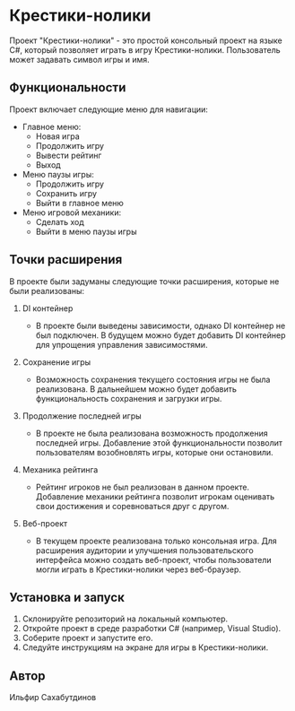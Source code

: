 # Крестики-нолики

Проект "Крестики-нолики" - это простой консольный проект на языке C#, который позволяет играть в игру Крестики-нолики. Пользователь может задавать символ игры и имя. 

## Функциональности

Проект включает следующие меню для навигации:
- Главное меню:
  - Новая игра
  - Продолжить игру
  - Вывести рейтинг
  - Выход
- Меню паузы игры:
  - Продолжить игру
  - Сохранить игру
  - Выйти в главное меню
- Меню игровой механики:
  - Сделать ход
  - Выйти в меню паузы игры

## Точки расширения

В проекте были задуманы следующие точки расширения, которые не были реализованы:

1) DI контейнер
   - В проекте были выведены зависимости, однако DI контейнер не был подключен. В будущем можно будет добавить DI контейнер для упрощения управления зависимостями.

2) Сохранение игры
   - Возможность сохранения текущего состояния игры не была реализована. В дальнейшем можно будет добавить функциональность сохранения и загрузки игры.

3) Продолжение последней игры
   - В проекте не была реализована возможность продолжения последней игры. Добавление этой функциональности позволит пользователям возобновлять игры, которые они остановили.

4) Механика рейтинга
   - Рейтинг игроков не был реализован в данном проекте. Добавление механики рейтинга позволит игрокам оценивать свои достижения и соревноваться друг с другом.

5) Веб-проект
   - В текущем проекте реализована только консольная игра. Для расширения аудитории и улучшения пользовательского интерфейса можно создать веб-проект, чтобы пользователи могли играть в Крестики-нолики через веб-браузер.

## Установка и запуск

1. Склонируйте репозиторий на локальный компьютер.
2. Откройте проект в среде разработки C# (например, Visual Studio).
3. Соберите проект и запустите его.
4. Следуйте инструкциям на экране для игры в Крестики-нолики.

## Автор

Ильфир Сахабутдинов
